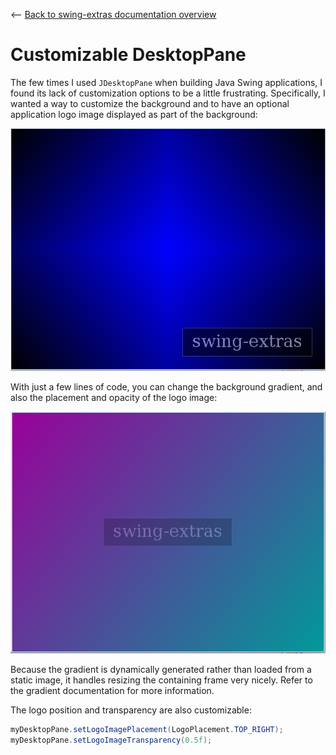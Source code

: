 <-- [Back to swing-extras documentation overview](../README.md)

# Customizable DesktopPane

The few times I used `JDesktopPane` when building Java Swing applications, I found
its lack of customization options to be a little frustrating. Specifically, I wanted
a way to customize the background and to have an optional application logo image
displayed as part of the background:

![DesktopPane](desktoppane_screenshot1.png "DesktopPane")

With just a few lines of code, you can change the background gradient, and
also the placement and opacity of the logo image:

![DesktopPane](desktoppane_screenshot2.png "DesktopPane2")

Because the gradient is dynamically generated rather than loaded from a static
image, it handles resizing the containing frame very nicely. Refer to the
gradient documentation for more information.

The logo position and transparency are also customizable:

```java
myDesktopPane.setLogoImagePlacement(LogoPlacement.TOP_RIGHT);
myDesktopPane.setLogoImageTransparency(0.5f);
```